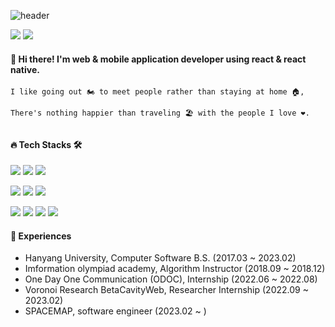![header](https://capsule-render.vercel.app/api?type=waving&color=gradient&height=300&section=header&text=JongWon%20Kim&fontSize=80)


[<img src="https://img.shields.io/badge/Instagram-E4405F?style=flat-square&logo=Instagram&logoColor=white"/>](https://www.instagram.com/_wonnx/) <a href="mailto:labora7@hanyang.ac.kr"><img src="https://img.shields.io/badge/labora7@hanyang.ac.kr-EA4335?style=flat-square&logo=Gmail&logoColor=white"/></a>

#### 👋 Hi there! I'm web & mobile application developer using react & react native.
```
I like going out 🏍️ to meet people rather than staying at home 🏠,
  
There's nothing happier than traveling 🏖️ with the people I love ❤️.
```
##

#### 🔥 Tech Stacks 🛠️
<img src="https://img.shields.io/badge/MySQL-4479A1?style=flat-square&logo=MySQL&logoColor=white"/> <img src="https://img.shields.io/badge/Python-3776AB?style=flat-square&logo=Python&logoColor=white"/> <img src="https://img.shields.io/badge/C++-00599C?style=flat-square&logo=c%2B%2B&logoColor=white"/>

<img src="https://img.shields.io/badge/JavaScript-F7DF1E?style=flat-square&logo=JavaScript&logoColor=black"/> <img src="https://img.shields.io/badge/HTML5-E34F26?style=flat-square&logo=HTML5&logoColor=white"/> <img src="https://img.shields.io/badge/CSS3-1572B6?style=flat-square&logo=CSS3&logoColor=white"/>  

<img src="https://img.shields.io/badge/React-61DAFB?style=flat-square&logo=React&logoColor=black"/> <img src="https://img.shields.io/badge/React%20Native-000020?style=flat-square&logo=React&logoColor=white"/> 
<img src="https://img.shields.io/badge/Expo-000020?style=flat-square&logo=Expo&logoColor=white"/> 
<img src="https://img.shields.io/badge/AWS%20Amplify-FF9900?style=flat-square&logo=AWS%20Amplify&logoColor=white"/>  



#### 🌈 Experiences
- Hanyang University, Computer Software B.S. (2017.03 ~ 2023.02)
- Imformation olympiad academy, Algorithm Instructor (2018.09 ~ 2018.12)
- One Day One Communication (ODOC), Internship (2022.06 ~ 2022.08)
- Voronoi Research BetaCavityWeb, Researcher Internship (2022.09 ~ 2023.02)
- SPACEMAP, software engineer (2023.02 ~ )

##  
<!--
#### 🌸 BOJ algorithm rank

[![Solved.ac Profile](http://mazassumnida.wtf/api/v2/generate_badge?boj=loveyourself)](https://solved.ac/loveyourself/) 

![Anurag's GitHub stats](https://github-readme-stats.vercel.app/api?username=wonnx&show_icons=true&theme=vue)
-->
